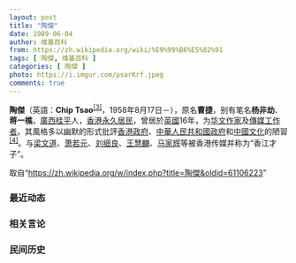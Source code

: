 ```yaml
---
layout: post
title: "陶傑"
date: 1989-06-04
author: 维基百科
from: https://zh.wikipedia.org/wiki/%E9%99%B6%E5%82%91
tags: [ 陶傑, 维基百科 ]
categories: [ 陶傑 ]
photo: https://i.imgur.com/psarKrf.jpeg
comments: true
---
```

<div class="mw-parser-output">
<p><b>陶傑</b>（英語：<span lang="en"><b>Chip Tsao</b></span><sup id="cite_ref-3" class="reference"><a href="#cite_note-3">[3]</a></sup>，1958年8月17日<span class="useeditintro" title="Template:BLP editintro">－</span>），原名<b>曹捷</b>，别有笔名<b>杨非劫</b>、<b>蒋一樵</b>，<a href="/wiki/%E5%BB%A3%E8%A5%BF" class="mw-redirect" title="廣西">廣西</a><a href="/wiki/%E6%A1%82%E5%B9%B3" class="mw-redirect" title="桂平">桂平</a>人，<a href="/wiki/%E9%A6%99%E6%B8%AF%E6%B0%B8%E4%B9%85%E5%B1%85%E6%B0%91" class="mw-redirect" title="香港永久居民">香港永久居民</a>，曾居於<a href="/wiki/%E8%8B%B1%E5%9C%8B" class="mw-redirect" title="英國">英國</a>16年，为<a href="/wiki/%E5%8D%8E%E6%96%87" class="mw-redirect" title="华文">华文</a><a href="/wiki/%E4%BD%9C%E5%AE%B6" title="作家">作家</a>及<a href="/wiki/%E5%82%B3%E5%AA%92%E5%B7%A5%E4%BD%9C%E8%80%85" title="傳媒工作者">傳媒工作者</a>。其風格多以幽默的形式批評<a href="/wiki/%E9%A6%99%E6%B8%AF%E7%89%B9%E5%88%A5%E8%A1%8C%E6%94%BF%E5%8D%80%E6%94%BF%E5%BA%9C" title="香港特別行政區政府">香港政府</a>、<a href="/wiki/%E4%B8%AD%E8%8F%AF%E4%BA%BA%E6%B0%91%E5%85%B1%E5%92%8C%E5%9C%8B%E6%94%BF%E5%BA%9C" title="中華人民共和國政府">中華人民共和國政府</a>和<a href="/wiki/%E4%B8%AD%E5%9C%8B%E6%96%87%E5%8C%96" class="mw-redirect" title="中國文化">中國文化</a>的陋習<sup id="cite_ref-4" class="reference"><a href="#cite_note-4">[4]</a></sup>。与<a href="/wiki/%E6%A2%81%E6%96%87%E9%81%93" title="梁文道">梁文道</a>、<a href="/wiki/%E8%90%A7%E8%8B%A5%E5%85%83" class="mw-redirect" title="萧若元">萧若元</a>、<a href="/wiki/%E5%8A%89%E7%B4%B0%E8%89%AF" title="劉細良">刘细良</a>、<a href="/wiki/%E7%8E%8B%E6%85%A7%E9%BA%9F" title="王慧麟">王慧麟</a>、<a href="/wiki/%E9%A9%AC%E5%AE%B6%E8%BE%89" class="mw-redirect" title="马家辉">马家辉</a>等被香港传媒并称为“香江才子”。
</p>
</div><noscript><img src="//zh.wikipedia.org/wiki/Special:CentralAutoLogin/start?type=1x1" alt="" title="" width="1" height="1" style="border: none; position: absolute;"></noscript>
<div class="printfooter">取自“<a dir="ltr" href="https://zh.wikipedia.org/w/index.php?title=陶傑&amp;oldid=61106223">https://zh.wikipedia.org/w/index.php?title=陶傑&amp;oldid=61106223</a>”</div><div id="recent-news"><h3>最近动态</h3><ul></ul></div><div id="open-opinion"><h3>相关言论</h3><ul></ul></div><div id="mjls-record"><h3>民间历史</h3><ul></ul></div>